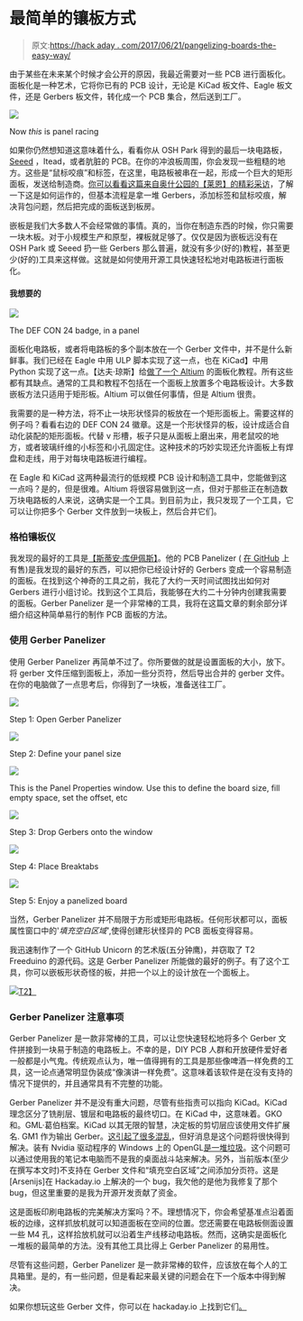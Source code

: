 # 最简单的镶板方式

> 原文:[https://hack aday . com/2017/06/21/pangelizing-boards-the-easy-way/](https://hackaday.com/2017/06/21/panelizing-boards-the-easy-way/)

由于某些在未来某个时候才会公开的原因，我最近需要对一些 PCB 进行面板化。面板化是一种艺术，它将你已有的 PCB 设计，无论是 KiCad 板文件、Eagle 板文件，还是 Gerbers 板文件，转化成一个 PCB 集合，然后送到工厂。

[![](../Images/66011c31eaa26175eae598188440fd6b.png)](https://hackaday.com/wp-content/uploads/2017/05/panelracing.jpg)

Now *this* is panel racing

如果你仍然想知道这意味着什么，看看你从 OSH Park 得到的最后一块电路板， [Seeed](https://www.seeedstudio.com/fusion_pcb.html) ，Itead，或者肮脏的 PCB。在你的冲浪板周围，你会发现一些粗糙的地方。这些是“鼠标咬痕”和标签，在这里，电路板被串在一起，形成一个巨大的矩形面板，发送给制造商。[你可以看看这篇来自奥什公园的【莱恩】的精彩采访](http://theamphour.com/the-amp-hour-149-purple-pcb-philosophy/)，了解一下这是如何运作的，但基本流程是拿一堆 Gerbers，添加标签和鼠标咬痕，解决背包问题，然后把完成的面板送到板房。

嵌板是我们大多数人不会经常做的事情。真的，当你在制造东西的时候，你只需要一块木板。对于小规模生产和原型，裸板就足够了。仅仅是因为嵌板远没有在 OSH Park 或 Seeed 扔一些 Gerbers 那么普遍，就没有多少(好的)教程，甚至更少(好的)工具来这样做。这就是如何使用开源工具快速轻松地对电路板进行面板化。

#### 我想要的

[![](../Images/faa95b97cd034567786de9ca8549cb59.png)](https://hackaday.com/wp-content/uploads/2017/06/defbadge_bright.png)

The DEF CON 24 badge, in a panel

面板化电路板，或者将电路板的多个副本放在一个 Gerber 文件中，并不是什么新鲜事。我们已经在 Eagle 中用 ULP 脚本实现了这一点，也在 KiCad】中用 Python 实现了这一点。【达夫·琼斯】给[做了一个 Altium](https://www.youtube.com/watch?v=VXE_dh38HjU) 的面板化教程。所有这些都有其缺点。通常的工具和教程不包括在一个面板上放置多个电路板设计。大多数嵌板方法只适用于矩形板。Altium 可以做任何事情，但是 Altium 很贵。

我需要的是一种方法，将不止一块形状怪异的板放在一个矩形面板上。需要这样的例子吗？看看右边的 DEF CON 24 徽章。这是一个形状怪异的板，设计成适合自动化装配的矩形面板。代替 v 形槽，板子只是从面板上磨出来，用老鼠咬的地方，或者玻璃纤维的小标签和小孔固定住。这种技术的巧妙实现还允许面板上有焊盘和走线，用于对每块电路板进行编程。

在 Eagle 和 KiCad 这两种最流行的低规模 PCB 设计和制造工具中，您能做到这一点吗？是的，但是很难。Altium 将很容易做到这一点，但对于那些正在制造数万块电路板的人来说，这确实是一个工具。到目前为止，我只发现了一个工具，它可以让你把多个 Gerber 文件放到一块板上，然后合并它们。

### 格柏镶板仪

我发现的最好的工具是[【斯蒂安·库伊佩斯】](http://blog.thisisnotrocketscience.nl/projects/pcb-panelizer/)。他的 PCB Panelizer ( [在 GitHub](https://github.com/ThisIsNotRocketScience/GerberTools) 上有售)是我发现的最好的东西，可以把你已经设计好的 Gerbers 变成一个容易制造的面板。在找到这个神奇的工具之前，我花了大约一天时间试图找出如何对 Gerbers 进行小组讨论。找到这个工具后，我能够在大约二十分钟内创建我需要的面板。Gerber Panelizer 是一个非常棒的工具，我将在这篇文章的剩余部分详细介绍这种简单易行的制作 PCB 面板的方法。

### 使用 Gerber Panelizer

使用 Gerber Panelizer 再简单不过了。你所要做的就是设置面板的大小，放下。将 gerber 文件压缩到面板上，添加一些分页符，然后导出合并的 gerber 文件。在你的电脑做了一点思考后，你得到了一块板，准备送往工厂。

[![](../Images/26ada7ab2652d042e99bfb37778e736c.png)](https://hackaday.com/wp-content/uploads/2017/05/app1.png)

Step 1: Open Gerber Panelizer

[![](../Images/f7dee2e1d97755f7204ae3739939145e.png)](https://hackaday.com/wp-content/uploads/2017/05/app2.png)

Step 2: Define your panel size

[![](../Images/43402eab20ec45ba7300f9b99f0cdb4d.png)](https://hackaday.com/wp-content/uploads/2017/05/app3.png)

This is the Panel Properties window. Use this to define the board size, fill empty space, set the offset, etc

[![](../Images/f2b02d34b4b334cf8885568e8fb6b92a.png)](https://hackaday.com/wp-content/uploads/2017/05/app4.png)

Step 3: Drop Gerbers onto the window

[![](../Images/0eef43d53a21105e91cac6da56b4172a.png)](https://hackaday.com/wp-content/uploads/2017/05/app5.png)

Step 4: Place Breaktabs

[![](../Images/df3ebd80e7eba74bb2a78ea699020e33.png)](https://hackaday.com/wp-content/uploads/2017/05/mandalapanel.png)

Step 5: Enjoy a panelized board

当然，Gerber Panelizer 并不局限于方形或矩形电路板。任何形状都可以，面板属性窗口中的'*填充空白区域'*,使得创建形状怪异的 PCB 面板变得容易。

我迅速制作了一个 GitHub Unicorn 的艺术版(五分钟鹰)，并窃取了 T2 Freeduino 的源代码。这是 Gerber Panelizer 所能做的最好的例子。有了这个工具，你可以嵌板形状奇怪的板，并把一个以上的设计放在一个面板上。

[![](../Images/b189222e021e388cfe344ba5d82ed8d8.png)T2】](https://hackaday.com/wp-content/uploads/2017/05/horsepanel.png)

### Gerber Panelizer 注意事项

Gerber Panelizer 是一款非常棒的工具，可以让您快速轻松地将多个 Gerber 文件拼接到一块易于制造的电路板上。不幸的是，DIY PCB 人群和开放硬件爱好者一般都是小气鬼。传统观点认为，唯一值得拥有的工具是那些像啤酒一样免费的工具，这一论点通常明显伪装成“像演讲一样免费”。这意味着该软件是在没有支持的情况下提供的，并且通常具有不完整的功能。

Gerber Panelizer 并不是没有重大问题，尽管有些指责可以指向 KiCad。KiCad 理念区分了铣削层、镀层和电路板的最终切口。在 KiCad 中，这意味着。GKO 和。GML·葛伯档案。KiCad 以其无限的智慧，决定板的剪切层应该使用文件扩展名. GM1 作为输出 Gerber。[这引起了很多混乱](https://github.com/ThisIsNotRocketScience/GerberTools/issues/23)，但好消息是这个问题将很快得到解决。装有 Nvidia 驱动程序的 Windows 上的 OpenGL[是一堆垃圾](https://github.com/ThisIsNotRocketScience/GerberTools/issues/21)。这个问题可以通过使用我的笔记本电脑而不是我的桌面战斗站来解决。另外，当前版本(至少在撰写本文时)不支持在 Gerber 文件和“填充空白区域”之间添加分页符。这是[Arsenijs]在 Hackaday.io 上解决的一个 bug，我欠他的是他为我修复了那个 bug，但这里重要的是我为开源开发贡献了资金。

这是面板印刷电路板的完美解决方案吗？不。理想情况下，你会希望基准点沿着面板的边缘，这样抓放机就可以知道面板在空间的位置。您还需要在电路板侧面设置一些 M4 孔，这样拾放机就可以沿着生产线移动电路板。然而，这确实是面板化一堆板的最简单的方法。没有其他工具比得上 Gerber Panelizer 的易用性。

尽管有这些问题，Gerber Panelizer 是一款非常棒的软件，应该放在每个人的工具箱里。是的，有一些问题，但是看起来最关键的问题会在下一个版本中得到解决。

如果你想玩这些 Gerber 文件，你可以在 hackaday.io 上找到它们[。](https://hackaday.io/project/24935-flying-ostrich)